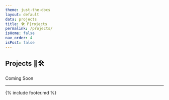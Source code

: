 ```yaml
---
theme: just-the-docs
layout: default
data: projects
title: 🛠️ P|rojects
permalink: /projects/
isHome: false
nav_order: 4
isPost: false
---
```

<link rel="stylesheet" href="{{ '/assets/css/custom.css' | relative_url }}">

## Projects 🦜🛠️
Coming Soon

---

{% include footer.md %}
